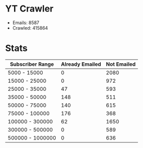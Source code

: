 # YT Crawler
- Emails: 8587
- Crawled: 415864

# Stats
| Subscriber Range  | Already Emailed | Not Emailed |
|-------|-------|-------|
| 5000 - 15000 | 0 | 2080 |
| 15000 - 25000 | 0 | 972 |
| 25000 - 35000 | 47 | 593 |
| 35000 - 50000 | 148 | 511 |
| 50000 - 75000 | 140 | 615 |
| 75000 - 100000 | 176 | 368 |
| 100000 - 300000 | 62 | 1650 |
| 300000 - 500000 | 0 | 589 |
| 500000 - 1000000 | 0 | 636 |

